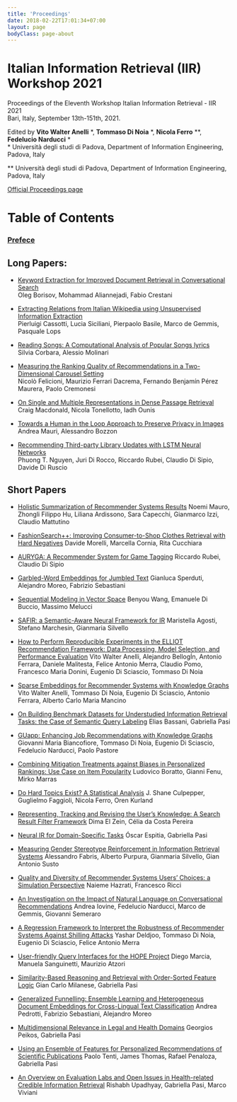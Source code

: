```yaml
---
title: 'Proceedings'
date: 2018-02-22T17:01:34+07:00
layout: page
bodyClass: page-about
---
```


# Italian Information Retrieval (IIR) Workshop 2021

Proceedings of the Eleventh Workshop Italian Information Retrieval - IIR 2021  
Bari, Italy, September 13th-151th, 2021.

Edited by **Vito Walter Anelli** \*, **Tommaso Di Noia** \*, **Nicola Ferro** \**, **Fedelucio Narducci** \*    
\* Università degli studi di Padova, Department of Information Engineering, Padova, Italy

\** Università degli studi di Padova, Department of Information Engineering, Padova, Italy

[Official Proceedings page](http://ceur-ws.org/Vol-2947/)

# Table of Contents

### [Prefece](http://ceur-ws.org/Vol-2947/preface.pdf)

## Long Papers:
- [Keyword Extraction for Improved Document Retrieval in Conversational Search](http://ceur-ws.org/Vol-2947/paper1.pdf)  
Oleg Borisov, Mohammad Aliannejadi, Fabio Crestani

- [Extracting Relations from Italian Wikipedia using Unsupervised Information Extraction](http://ceur-ws.org/Vol-2947/paper2.pdf)  
Pierluigi Cassotti, Lucia Siciliani, Pierpaolo Basile, Marco de Gemmis, Pasquale Lops

- [Reading Songs: A Computational Analysis of Popular Songs lyrics](http://ceur-ws.org/Vol-2947/paper3.pdf)  
Silvia Corbara, Alessio Molinari

- [Measuring the Ranking Quality of Recommendations in a Two-Dimensional Carousel Setting](http://ceur-ws.org/Vol-2947/paper4.pdf)  
Nicolò Felicioni, Maurizio Ferrari Dacrema, Fernando Benjamín Pérez Maurera, Paolo Cremonesi

- [On Single and Multiple Representations in Dense Passage Retrieval](http://ceur-ws.org/Vol-2947/paper5.pdf)  
  Craig Macdonald, Nicola Tonellotto, Iadh Ounis

- [Towards a Human in the Loop Approach to Preserve Privacy in Images](http://ceur-ws.org/Vol-2947/paper6.pdf)  
  Andrea Mauri, Alessandro Bozzon

- [Recommending Third-party Library Updates with LSTM Neural Networks](http://ceur-ws.org/Vol-2947/paper7.pdf)  
  Phuong T. Nguyen, Juri Di Rocco, Riccardo Rubei, Claudio Di Sipio, Davide Di Ruscio

## Short Papers
- [Holistic Summarization of Recommender Systems Results](http://ceur-ws.org/Vol-2947/paper8.pdf)
  Noemi Mauro, Zhongli Filippo Hu, Liliana Ardissono, Sara Capecchi, Gianmarco Izzi, Claudio Mattutino 

- [FashionSearch++: Improving Consumer-to-Shop Clothes Retrieval with Hard Negatives](http://ceur-ws.org/Vol-2947/paper9.pdf)
  Davide Morelli, Marcella Cornia, Rita Cucchiara 

- [AURYGA: A Recommender System for Game Tagging](http://ceur-ws.org/Vol-2947/paper10.pdf)
  Riccardo Rubei, Claudio Di Sipio 

- [Garbled-Word Embeddings for Jumbled Text](http://ceur-ws.org/Vol-2947/paper11.pdf)
  Gianluca Sperduti, Alejandro Moreo, Fabrizio Sebastiani 

- [Sequential Modeling in Vector Space](http://ceur-ws.org/Vol-2947/paper12.pdf)
  Benyou Wang, Emanuele Di Buccio, Massimo Melucci 

- [SAFIR: a Semantic-Aware Neural Framework for IR](http://ceur-ws.org/Vol-2947/paper13.pdf)
  Maristella Agosti, Stefano Marchesin, Gianmaria Silvello 

- [How to Perform Reproducible Experiments in the ELLIOT Recommendation Framework: Data Processing, Model Selection, and Performance Evaluation](http://ceur-ws.org/Vol-2947/paper14.pdf)
  Vito Walter Anelli, Alejandro BellogÍn, Antonio Ferrara, Daniele Malitesta, Felice Antonio Merra, Claudio Pomo, Francesco Maria Donini, Eugenio Di Sciascio, Tommaso Di Noia

- [Sparse Embeddings for Recommender Systems with Knowledge Graphs](http://ceur-ws.org/Vol-2947/paper15.pdf)
  Vito Walter Anelli, Tommaso Di Noia, Eugenio Di Sciascio, Antonio Ferrara, Alberto Carlo Maria Mancino 

- [On Building Benchmark Datasets for Understudied Information Retrieval Tasks: the Case of Semantic Query Labeling](http://ceur-ws.org/Vol-2947/paper16.pdf)
  Elias Bassani, Gabriella Pasi 

- [GUapp: Enhancing Job Recommendations with Knowledge Graphs](http://ceur-ws.org/Vol-2947/paper17.pdf)
  Giovanni Maria Biancofiore, Tommaso Di Noia, Eugenio Di Sciascio, Fedelucio Narducci, Paolo Pastore

- [Combining Mitigation Treatments against Biases in Personalized Rankings: Use Case on Item Popularity](http://ceur-ws.org/Vol-2947/paper18.pdf)
  Ludovico Boratto, Gianni Fenu, Mirko Marras 

- [Do Hard Topics Exist? A Statistical Analysis](http://ceur-ws.org/Vol-2947/paper19.pdf)
  J. Shane Culpepper, Guglielmo Faggioli, Nicola Ferro, Oren Kurland 

- [Representing, Tracking and Revising the User’s Knowledge: A Search Result Filter Framework](http://ceur-ws.org/Vol-2947/paper20.pdf)
  Dima El Zein, Célia da Costa Pereira

- [Neural IR for Domain-Specific Tasks](http://ceur-ws.org/Vol-2947/paper21.pdf)
  Óscar Espitia, Gabriella Pasi 

- [Measuring Gender Stereotype Reinforcement in Information Retrieval Systems](http://ceur-ws.org/Vol-2947/paper22.pdf)
  Alessandro Fabris, Alberto Purpura, Gianmaria Silvello, Gian Antonio Susto 

- [Quality and Diversity of Recommender Systems Users’ Choices: a Simulation Perspective](http://ceur-ws.org/Vol-2947/paper23.pdf)
  Naieme Hazrati, Francesco Ricci 

- [An Investigation on the Impact of Natural Language on Conversational Recommendations](http://ceur-ws.org/Vol-2947/paper24.pdf)
  Andrea Iovine, Fedelucio Narducci, Marco de Gemmis, Giovanni Semeraro 

- [A Regression Framework to Interpret the Robustness of Recommender Systems Against Shilling Attacks](http://ceur-ws.org/Vol-2947/paper25.pdf)
  Yashar Deldjoo, Tommaso Di Noia, Eugenio Di Sciascio, Felice Antonio Merra 

- [User-friendly Query Interfaces for the HOPE Project](http://ceur-ws.org/Vol-2947/paper26.pdf)
  Diego Marcia, Manuela Sanguinetti, Maurizio Atzori 

- [Similarity-Based Reasoning and Retrieval with Order-Sorted Feature Logic](http://ceur-ws.org/Vol-2947/paper27.pdf)
  Gian Carlo Milanese, Gabriella Pasi 

- [Generalized Funnelling: Ensemble Learning and Heterogeneous Document Embeddings for Cross-Lingual Text Classification](http://ceur-ws.org/Vol-2947/paper28.pdf)
  Andrea Pedrotti, Fabrizio Sebastiani, Alejandro Moreo 

- [Multidimensional Relevance in Legal and Health Domains](http://ceur-ws.org/Vol-2947/paper29.pdf)
  Georgios Peikos, Gabriella Pasi 

- [Using an Ensemble of Features for Personalized Recommendations of Scientific Publications](http://ceur-ws.org/Vol-2947/paper30.pdf)
  Paolo Tenti, James Thomas, Rafael Penaloza, Gabriella Pasi 

- [An Overview on Evaluation Labs and Open Issues in Health-related Credible Information Retrieval](http://ceur-ws.org/Vol-2947/paper31.pdf)
  Rishabh Upadhyay, Gabriella Pasi, Marco Viviani
